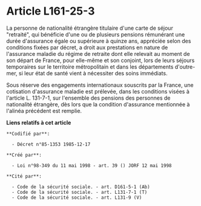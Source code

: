 # Article L161-25-3

La personne de nationalité étrangère titulaire d'une carte de séjour "retraité", qui bénéficie d'une ou de plusieurs pensions
rémunérant une durée d'assurance égale ou supérieure à quinze ans, appréciée selon des conditions fixées par décret, a droit
aux prestations en nature de l'assurance maladie du régime de retraite dont elle relevait au moment de son départ de France,
pour elle-même et son conjoint, lors de leurs séjours temporaires sur le territoire métropolitain et dans les départements
d'outre-mer, si leur état de santé vient à nécessiter des soins immédiats.

Sous réserve des engagements internationaux souscrits par la France, une cotisation d'assurance maladie est prélevée, dans
les conditions visées à l'article L. 131-7-1, sur l'ensemble des pensions des personnes de nationalité étrangère, dès lors
que la condition d'assurance mentionnée à l'alinéa précédent est remplie.

**Liens relatifs à cet article**

	**Codifié par**:

	  - Décret n°85-1353 1985-12-17

	**Créé par**:

	  - Loi n°98-349 du 11 mai 1998 - art. 39 () JORF 12 mai 1998

	**Cité par**:

	  - Code de la sécurité sociale. - art. D161-5-1 (Ab)
	  - Code de la sécurité sociale. - art. L131-7-1 (T)
	  - Code de la sécurité sociale. - art. L131-9 (V)
